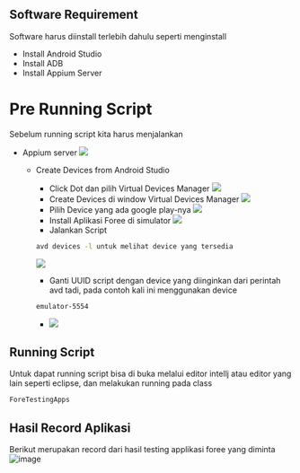 ## Software Requirement
Software harus diinstall terlebih dahulu seperti menginstall
- Install Android Studio
- Install ADB
- Install Appium Server

# Pre Running Script
Sebelum running script kita harus menjalankan
- Appium server ![](screenshoot/AppiumServer.png)
  - Create Devices from Android Studio
    - Click Dot dan pilih Virtual Devices Manager ![](screenshoot/AndroidStudioDevices.png)
    - Create Devices di window Virtual Devices Manager ![](screenshoot/CreateDevices.png)
    - Pilih Device yang ada google play-nya ![](screenshoot/DeviceGooglePlay.png)
    - Install Aplikasi Foree di simulator ![](screenshoot/InstallForee.png)
    - Jalankan Script
    ```bash
    avd devices -l untuk melihat device yang tersedia
    ```
    ![](screenshoot/avd.png)
   
    - Ganti UUID script dengan device yang diinginkan dari perintah avd tadi, pada contoh kali ini menggunakan device 
    ```
    emulator-5554
    ```
    - ![](screenshoot/ChangeUUIDCode.png)
    

## Running Script
Untuk dapat running script bisa di buka melalui editor intellj atau editor yang lain seperti eclipse, dan melakukan running pada class
```bash
ForeTestingApps
```

## Hasil Record Aplikasi
Berikut merupakan record dari hasil testing applikasi foree yang diminta
![image](https://drive.google.com/file/d/1o7JXnw4TVNM4H20p2VvddoECDFNO_5Ox/view?usp=sharing)
